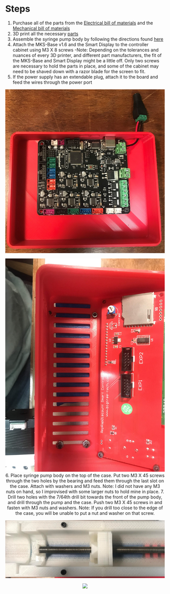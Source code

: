 # Steps

1. Purchase all of the parts from the [Electrical bill of materials](Hardware/Bill_of_Materials/Electrical_BOM.csv) and the [Mechanical bill of materials](Hardware/Bill_of_Materials/Mechanical_BOM.csv)
2. 3D print all the necessary [parts](Hardware/Frame/3D_Printed_Parts)
3. Assemble the syringe pump body by following the directions found [here](https://www.sciencedirect.com/science/article/pii/S2468067217300822#!)
4. Attach the MKS-Base v1.6 and the Smart Display to the controller cabinet using M3 X 8 screws
  -Note: Depending on the tolerances and nuances of every 3D printer, and different part manufacturers, the fit of the MKS-Base and Smart Display might be a little off. Only two screws are necessary to hold the parts in place, and some of the cabinet may need to be shaved down with a razor blade for the screen to fit.
5. If the power supply has an extendable plug, attach it to the board and feed the wires through the power port    
  <p align="center">
  <img src="https://github.com/FOSH-following-demand/Syringe_Pump/blob/master/Photos/IMG_6279.JPG" width="700"/>
  <p align="center">
  <img src="https://github.com/FOSH-following-demand/Syringe_Pump/blob/master/Photos/IMG_6281.JPG" width="700"/>
6. Place syringe pump body on the top of the case. Put two M3 X 45 screws through the two holes by the bearing and feed them through the last slot on the case. Attach with washers and M3 nuts. Note: I did not have any M3 nuts on hand, so I improvised with some larger nuts to hold mine in place.
7. Drill two holes with the 7/64th drill bit towards the front of the pump body, and drill through the pump and the case. Push two M3 X 45 screws in and fasten with M3 nuts and washers. Note: If you drill too close to the edge of the case, you will be unable to put a nut and washer on that screw.
<p align="center">
<img src="https://github.com/FOSH-following-demand/Syringe_Pump/blob/master/Photos/IMG_6287.JPG" width="700"/>
<p align="center">
<img src="https://github.com/FOSH-following-demand/Syringe_Pump/blob/master/Photos/IMG_6281(1).JPG" width="700"/>
